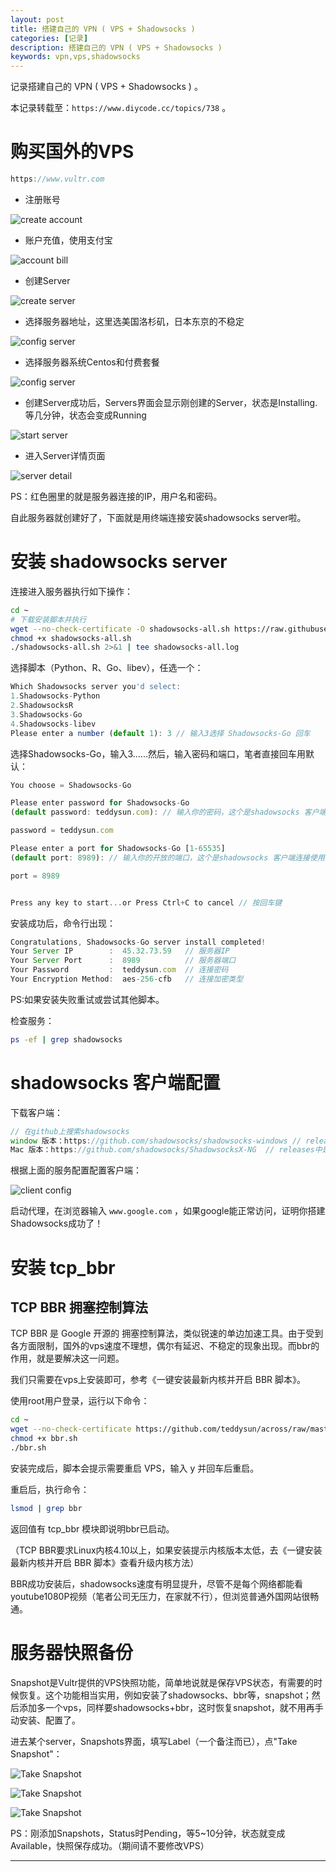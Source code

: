 ```yaml
---
layout: post
title: 搭建自己的 VPN ( VPS + Shadowsocks ) 
categories: [记录]
description: 搭建自己的 VPN ( VPS + Shadowsocks ) 
keywords: vpn,vps,shadowsocks
---
```

记录搭建自己的 VPN ( VPS + Shadowsocks ) 。

本记录转载至：`https://www.diycode.cc/topics/738` 。

# 购买国外的VPS

```js
https://www.vultr.com
```

* 注册账号

![create account](http://blog.liuzhudong.com/images/vpn/20180422/01.png)

* 账户充值，使用支付宝

![account bill](http://blog.liuzhudong.com/images/vpn/20180422/02.png)

* 创建Server

![create server](http://blog.liuzhudong.com/images/vpn/20180422/03.png)

* 选择服务器地址，这里选美国洛杉矶，日本东京的不稳定

![config server](http://blog.liuzhudong.com/images/vpn/20180422/04.png)

* 选择服务器系统Centos和付费套餐

![config server](http://blog.liuzhudong.com/images/vpn/20180422/05.png)

* 创建Server成功后，Servers界面会显示刚创建的Server，状态是Installing. 等几分钟，状态会变成Running

![start server](http://blog.liuzhudong.com/images/vpn/20180422/06.png)

* 进入Server详情页面

![server detail](http://blog.liuzhudong.com/images/vpn/20180422/07.png)

PS：红色圈里的就是服务器连接的IP，用户名和密码。

自此服务器就创建好了，下面就是用终端连接安装shadowsocks server啦。

# 安装 shadowsocks server

连接进入服务器执行如下操作：

```sh
cd ~
# 下载安装脚本并执行
wget --no-check-certificate -O shadowsocks-all.sh https://raw.githubusercontent.com/teddysun/shadowsocks_install/master/shadowsocks-all.sh
chmod +x shadowsocks-all.sh
./shadowsocks-all.sh 2>&1 | tee shadowsocks-all.log
```

选择脚本（Python、R、Go、libev），任选一个：

```js
Which Shadowsocks server you'd select:
1.Shadowsocks-Python
2.ShadowsocksR
3.Shadowsocks-Go
4.Shadowsocks-libev
Please enter a number (default 1): 3 // 输入3选择 Shadowsocks-Go 回车
```

选择Shadowsocks-Go，输入3......然后，输入密码和端口，笔者直接回车用默认：

```js
You choose = Shadowsocks-Go

Please enter password for Shadowsocks-Go
(default password: teddysun.com): // 输入你的密码，这个是shadowsocks 客户端连接输入的密码

password = teddysun.com 

Please enter a port for Shadowsocks-Go [1-65535]
(default port: 8989): // 输入你的开放的端口，这个是shadowsocks 客户端连接使用的端口

port = 8989


Press any key to start...or Press Ctrl+C to cancel // 按回车键
```

安装成功后，命令行出现：

```js
Congratulations, Shadowsocks-Go server install completed!
Your Server IP        :  45.32.73.59   // 服务器IP
Your Server Port      :  8989          // 服务器端口
Your Password         :  teddysun.com  // 连接密码
Your Encryption Method:  aes-256-cfb   // 连接加密类型
```

PS:如果安装失败重试或尝试其他脚本。

检查服务：

```sh
ps -ef | grep shadowsocks
```

# shadowsocks 客户端配置

下载客户端：

```js
// 在github上搜索shadowsocks
window 版本：https://github.com/shadowsocks/shadowsocks-windows // releases中是版本
Mac 版本：https://github.com/shadowsocks/ShadowsocksX-NG  // releases中是版本
```

根据上面的服务配置配置客户端：

![client config](http://blog.liuzhudong.com/images/vpn/20180422/08.png)

启动代理，在浏览器输入 `www.google.com` ，如果google能正常访问，证明你搭建Shadowsocks成功了！

# 安装 tcp_bbr 

## TCP BBR 拥塞控制算法

TCP BBR 是 Google 开源的 拥塞控制算法，类似锐速的单边加速工具。由于受到各方面限制，国外的vps速度不理想，偶尔有延迟、不稳定的现象出现。而bbr的作用，就是要解决这一问题。

我们只需要在vps上安装即可，参考《一键安装最新内核并开启 BBR 脚本》。

使用root用户登录，运行以下命令：

```sh
cd ~
wget --no-check-certificate https://github.com/teddysun/across/raw/master/bbr.sh
chmod +x bbr.sh
./bbr.sh
```

安装完成后，脚本会提示需要重启 VPS，输入 y 并回车后重启。

重启后，执行命令：

```sh
lsmod | grep bbr
```

返回值有 tcp_bbr 模块即说明bbr已启动。

（TCP BBR要求Linux内核4.10以上，如果安装提示内核版本太低，去《一键安装最新内核并开启 BBR 脚本》查看升级内核方法）

BBR成功安装后，shadowsocks速度有明显提升，尽管不是每个网络都能看youtube1080P视频（笔者公司无压力，在家就不行），但浏览普通外国网站很畅通。

# 服务器快照备份

Snapshot是Vultr提供的VPS快照功能，简单地说就是保存VPS状态，有需要的时候恢复。这个功能相当实用，例如安装了shadowsocks、bbr等，snapshot；然后添加多一个vps，同样要shadowsocks+bbr，这时恢复snapshot，就不用再手动安装、配置了。

进去某个server，Snapshots界面，填写Label（一个备注而已），点"Take Snapshot"：

![Take Snapshot](http://blog.liuzhudong.com/images/vpn/20180422/09.png)

![Take Snapshot](http://blog.liuzhudong.com/images/vpn/20180422/10.png)

![Take Snapshot](http://blog.liuzhudong.com/images/vpn/20180422/11.png)

PS：刚添加Snapshots，Status时Pending，等5~10分钟，状态就变成Available，快照保存成功。（期间请不要修改VPS）

---
